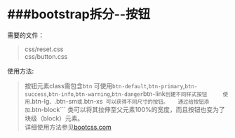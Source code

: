 ###bootstrap拆分--按钮
===================  
需要的文件：  
>css/reset.css  
>css/button.css  


使用方法:  
>按钮元素class需包含```btn```
>可使用```btn-default```,```btn-primary```,```btn-success```,```btn-info```,```btn-warning```,```btn-danger```btn-link```创建不同样式按钮    
>使用```.btn-lg```、```.btn-sm``` 或 ```.btn-xs``` 可以获得不同尺寸的按钮。  
>通过给按钮添加```.btn-block``` 类可以将其拉伸至父元素100%的宽度，而且按钮也变为了块级（block）元素。  
>详细使用方法参见[bootcss.com](http://v3.bootcss.com/css/#buttons)  

  